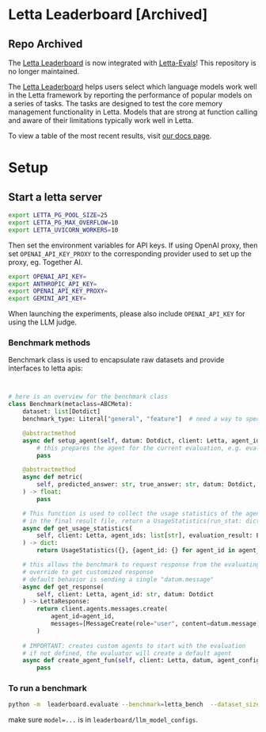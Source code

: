 # Letta Leaderboard [Archived]

## Repo Archived
The [Letta Leaderboard](https://docs.letta.com/leaderboard) is now integrated with [Letta-Evals](https://github.com/letta-ai/letta-evals)! This repository is no longer maintained.

The [Letta Leaderboard](https://docs.letta.com/leaderboard) helps users select which language models work well in the Letta framework by reporting the performance of popular models on a series of tasks. The tasks are designed to test the core memory management functionality in Letta.  Models that are strong at function calling and aware of their limitations typically work well in Letta.

To view a table of the most recent results, visit [our docs page](https://docs.letta.com/leaderboard).

# Setup

## Start a letta server
```sh
export LETTA_PG_POOL_SIZE=25
export LETTA_PG_MAX_OVERFLOW=10
export LETTA_UVICORN_WORKERS=10
```
Then set the environment variables for API keys. If using OpenAI proxy, then set `OPENAI_API_KEY_PROXY` to the corresponding provider used to set up the proxy, eg. Together AI. 

```sh
export OPENAI_API_KEY=
export ANTHROPIC_API_KEY=
export OPENAI_API_KEY_PROXY=
export GEMINI_API_KEY=
```

When launching the experiments, please also include `OPENAI_API_KEY` for using the LLM judge.

### Benchmark methods
Benchmark class is used to encapsulate raw datasets and provide interfaces to letta apis:
```python


# here is an overview for the benchmark class
class Benchmark(metaclass=ABCMeta):
    dataset: list[Dotdict]
    benchmark_type: Literal["general", "feature"]  # need a way to specify feature

    @abstractmethod
    async def setup_agent(self, datum: Dotdict, client: Letta, agent_id: str) -> None:
        # this prepares the agent for the current evaluation, e.g. evaluating archival memory requires inserting the context into the agent's memory
        pass

    @abstractmethod
    async def metric(
        self, predicted_answer: str, true_answer: str, datum: Dotdict, agent_id=None
    ) -> float:
        pass

    # This function is used to collect the usage statistics of the agents
    # in the final result file, return a UsageStatistics(run_stat: dict[any, any], agent_stat[agent_id, any])
    async def get_usage_statistics(
        self, client: Letta, agent_ids: list[str], evaluation_result: EvaluationResult
    ) -> dict:
        return UsageStatistics({}, {agent_id: {} for agent_id in agent_ids})

    # this allows the benchmark to request response from the evaluating agent
    # override to get customized response
    # default behavior is sending a single "datum.message" 
    async def get_response(
        self, client: Letta, agent_id: str, datum: Dotdict
    ) -> LettaResponse:
        return client.agents.messages.create( 
            agent_id=agent_id,
            messages=[MessageCreate(role="user", content=datum.message)],
        )
    
    # IMPORTANT: creates custom agents to start with the evaluation
    # if not defined, the evaluator will create a default agent
    async def create_agent_fun(self, client: Letta, datum, agent_config):
        pass
```

### To run a benchmark
```sh
python -m  leaderboard.evaluate --benchmark=letta_bench  --dataset_size=100 --timeout=100 --repeat=3 --benchmark_variable=core_memory_read_benchmark --model=openai-gpt-4.1-mini
```

make sure `model=...` is in `leaderboard/llm_model_configs`.
